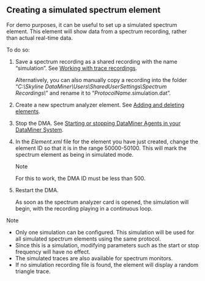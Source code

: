 ## Creating a simulated spectrum element

For demo purposes, it can be useful to set up a simulated spectrum element. This element will show data from a spectrum recording, rather than actual real-time data.

To do so:

1. Save a spectrum recording as a shared recording with the name “simulation”. See [Working with trace recordings](Working_with_trace_recordings.md).

    Alternatively, you can also manually copy a recording into the folder “*C:\\Skyline DataMiner\\Users\\SharedUserSettings\\Spectrum Recordings\\*” and rename it to “*ProtocolName*.simulation.dat”.

2. Create a new spectrum analyzer element. See [Adding and deleting elements](../../part_2/elements/Adding_and_deleting_elements.md).

3. Stop the DMA. See [Starting or stopping DataMiner Agents in your DataMiner System](../../part_3/DataminerSystems/Starting_or_stopping_DataMiner_Agents_in_your_DataMiner_System.md).

4. In the *Element.xml* file for the element you have just created, change the element ID so that it is in the range 50000-50100. This will mark the spectrum element as being in simulated mode.

    > [!NOTE]
    > For this to work, the DMA ID must be less than 500.

5. Restart the DMA.

    As soon as the spectrum analyzer card is opened, the simulation will begin, with the recording playing in a continuous loop.

> [!NOTE]
> -  Only one simulation can be configured. This simulation will be used for all simulated spectrum elements using the same protocol.
> -  Since this is a simulation, modifying parameters such as the start or stop frequency will have no effect.
> -  The simulated traces are also available for spectrum monitors.
> -  If no simulation recording file is found, the element will display a random triangle trace.



